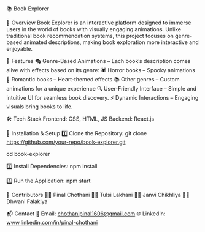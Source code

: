 📚 Book Explorer

📌 Overview
Book Explorer is an interactive platform designed to immerse users in the world of books with visually engaging animations. Unlike traditional book recommendation systems, this project focuses on genre-based animated descriptions, making book exploration more interactive and enjoyable.

🚀 Features
🎭 Genre-Based Animations – Each book’s description comes alive with effects based on its genre:
🕷️ Horror books – Spooky animations
💖 Romantic books – Heart-themed effects
📚 Other genres – Custom animations for a unique experience
🔍 User-Friendly Interface – Simple and intuitive UI for seamless book discovery.
⚡ Dynamic Interactions – Engaging visuals bring books to life.

🛠️ Tech Stack
Frontend: CSS, HTML, JS
Backend: React.js

🔧 Installation & Setup
1️⃣ Clone the Repository:
git clone https://github.com/your-repo/book-explorer.git

cd book-explorer

2️⃣ Install Dependencies:
npm install

3️⃣ Run the Application:
npm start

🤝 Contributors
👨‍💻 Pinal Chothani 
👩‍💻 Tulsi Lakhani
👩‍💻 Janvi Chikhliya
👩‍💻 Dhwani Falakiya

📬 Contact
📧 Email: chothanipinal1606@gmail.com
🌐 LinkedIn: www.linkedin.com/in/pinal-chothani

